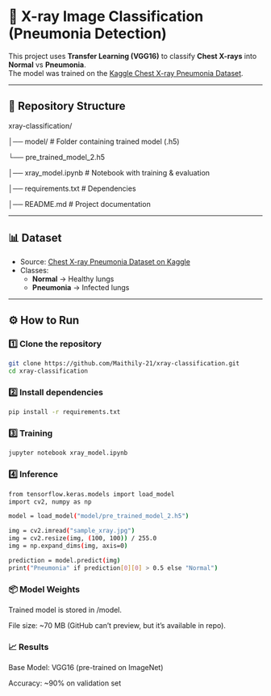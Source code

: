# 🩻 X-ray Image Classification (Pneumonia Detection)

This project uses **Transfer Learning (VGG16)** to classify **Chest X-rays** into **Normal** vs **Pneumonia**.  
The model was trained on the [Kaggle Chest X-ray Pneumonia Dataset](https://www.kaggle.com/datasets/paultimothymooney/chest-xray-pneumonia).  

---

## 📂 Repository Structure

xray-classification/

│── model/ # Folder containing trained model (.h5)

 └── pre_trained_model_2.h5
 
│── xray_model.ipynb # Notebook with training & evaluation

│── requirements.txt # Dependencies

│── README.md # Project documentation

---

## 📊 Dataset
- Source: [Chest X-ray Pneumonia Dataset on Kaggle](https://www.kaggle.com/datasets/paultimothymooney/chest-xray-pneumonia)  
- Classes:  
  - **Normal** → Healthy lungs  
  - **Pneumonia** → Infected lungs  

---

## ⚙️ How to Run

### 1️⃣ Clone the repository
```bash
git clone https://github.com/Maithily-21/xray-classification.git
cd xray-classification

```
### 2️⃣ Install dependencies
```bash
pip install -r requirements.txt
```
### 3️⃣ Training
```bash
jupyter notebook xray_model.ipynb
```
### 4️⃣ Inference
```bash
from tensorflow.keras.models import load_model
import cv2, numpy as np

model = load_model("model/pre_trained_model_2.h5")

img = cv2.imread("sample_xray.jpg")
img = cv2.resize(img, (100, 100)) / 255.0
img = np.expand_dims(img, axis=0)

prediction = model.predict(img)
print("Pneumonia" if prediction[0][0] > 0.5 else "Normal")

```
### 📦 Model Weights

Trained model is stored in /model.

File size: ~70 MB (GitHub can’t preview, but it’s available in repo).

### 📈 Results

Base Model: VGG16 (pre-trained on ImageNet)

Accuracy: ~90% on validation set

